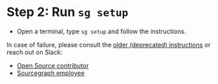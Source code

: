 # Step 2: Run `sg setup`

- Open a terminal, type `sg setup` and follow the instructions.

In case of failure, please consult the [older (deprecated) instructions](quickstart_older_instructions.md) or reach out on Slack:
- [Open Source contributor](https://sourcegraph-community.slack.com/archives/C02BG0M0ZJ7)
- [Sourcegraph employee](https://sourcegraph.slack.com/archives/C01N83PS4TU)

